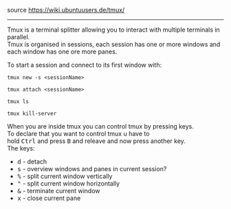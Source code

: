 source https://wiki.ubuntuusers.de/tmux/

---

Tmux is a terminal splitter allowing you to interact with multiple terminals in parallel.  
Tmux is organised in sessions, each session has one or more windows and each window has one ore more panes.

To start a session and connect to its first window with:
```
tmux new -s <sessionName>
```
```
tmux attach <sessionName>
```
```
tmux ls
```
```
tmux kill-server
```
When you are inside tmux you can control tmux by pressing keys.  
To declare that you want to control tmux u have to  
hold <kbd>Ctrl</kbd> and press <kbd>B</kbd> and releave and now press another key.  
The keys:
+ <kbd>d</kbd> - detach
+ <kbd>s</kbd> - overview windows and panes in current session?
+ <kbd>%</kbd> - split current window vertically
+ <kbd>"</kbd> - split current window horizontally
+ <kbd>&</kbd> - terminate current window
+ <kbd>x</kbd> - close current pane